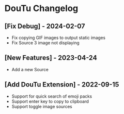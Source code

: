 # DouTu Changelog

## [Fix Debug] - 2024-02-07

- Fix copying GIF images to output static images
- Fix Source 3 image not displaying

## [New Features] - 2023-04-24

- Add a new Source

## [Add DouTu Extension] - 2022-09-15

- Support for quick search of emoji packs
- Support enter key to copy to clipboard
- Support toggle image sources
